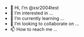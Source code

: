 - 👋 Hi, I’m @xsr2004test
- 👀 I’m interested in ...
- 🌱 I’m currently learning ...
- 💞️ I’m looking to collaborate on ...
- 📫 How to reach me ...

<!---
xsr2004test/xsr2004test is a ✨ special ✨ repository because its `README.md` (this file) appears on your GitHub profile.
You can click the Preview link to take a look at your changes.
--->
